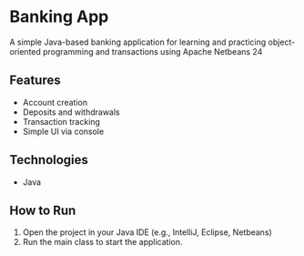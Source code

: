 # Banking App

A simple Java-based banking application for learning and practicing object-oriented programming and transactions using Apache Netbeans 24

## Features
- Account creation
- Deposits and withdrawals
- Transaction tracking
- Simple UI via console

## Technologies
- Java

## How to Run
1. Open the project in your Java IDE (e.g., IntelliJ, Eclipse, Netbeans)
2. Run the main class to start the application.


